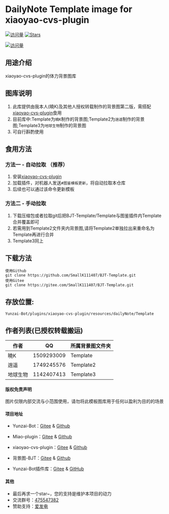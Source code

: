 # DailyNote Template image for xiaoyao-cvs-plugin

[![访问量](https://visitor-badge.glitch.me/badge?page_id=SmallK111407.BJT-Template&right_color=red&left_text=访%20问%20量)](https://github.com/SmallK111407/BJT-Template)
[![Stars](https://img.shields.io/github/stars/SmallK111407/BJT-Template?color=yellow&label=收藏)](../../stargazers)

[![访问量](https://profile-counter.glitch.me/SmallK111407-BJT-Template/count.svg)](https://github.com/SmallK111407/BJT-Template)

## 用途介绍
xiaoyao-cvs-plugin的体力背景图库

## 图库说明

1. 此库提供由我本人(曉K)及其他人授权转载制作的背景图第二版，需搭配[xiaoyao-cvs-plugin](https://gitee.com/Ctrlcvs/xiaoyao-cvs-plugin)食用
2. 目前库中:Template为`曉K`制作的背景图;Template2为`逍遥`制作的背景图;Template3为`地球生物`制作的背景图
3. 可自行斟酌使用


## 食用方法

### 方法一 - 自动拉取 （推荐）

1. 安装[xiaoyao-cvs-plugin](https://gitee.com/Ctrlcvs/xiaoyao-cvs-plugin)
2. 加载插件，对机器人发送`#图鉴模板更新`，将自动拉取本仓库
3. 后续也可以通过该命令更新模板

### 方法二 - 手动拉取

1. 下载压缩包或者拉取git后把BJT-Template/Template与图鉴插件内Template合并覆盖即可
2. 若需用到Template2文件夹内背景图,请将Template2单独拉出来重命名为Template再进行合并
3. Template3同上

## 下载方法
```
使用Github
git clone https://github.com/SmallK111407/BJT-Template.git
使用Gitee
git clone https://gitee.com/SmallK111407/BJT-Template.git
```

## 存放位置:
```
Yunzai-Bot/plugins/xiaoyao-cvs-plugin/resources/dailyNote/Template
```

## 作者列表(已授权转载搬运)

| 作者 | QQ | 所属背景图文件夹 |
| --- | --- | --- |
|曉K|1509293009|Template|
|逍遥|1749245576|Template2|
|地球生物|1142407413|Template3|

#### 版权免责声明
图片仅限内部交流与小范围使用，请勿将此模板图库用于任何以盈利为目的的场景

#### 项目地址
* Yunzai-Bot：[Gitee](https://gitee.com/Le-niao/Yunzai-Bot) & [Github](https://github.com/Le-niao/Yunzai-Bot)

* Miao-plugin：[Gitee](https://gitee.com/yoimiya-kokomi/miao-plugin) & [Github](https://github.com/yoimiya-kokomi/miao-plugin)

* xiaoyao-cvs-plugin：[Gitee](https://gitee.com/Ctrlcvs/xiaoyao-cvs-plugin) & [Github](https://github.com/Ctrlcvs/xiaoyao-cvs-plugin)

* 背景图-BJT：[Gitee](https://gitee.com/cv-hunag/BJT) & [Github](https://github.com/cv-hunag/BJT)

* Yunzai-Bot插件库：[Gitee](https://gitee.com/Hikari666/Yunzai-Bot-plugins-index) & [GitHub](https://github.com/HiArcadia/Yunzai-Bot-plugins-index)

#### 其他
* 最后再求一个star~，您的支持是维护本项目的动力
* 交流群号：[475547382](https://jq.qq.com/?_wv=1027&k=OhBjBPau)
* 赞助支持：[爱发电](https://afdian.net/a/SunRyK)
